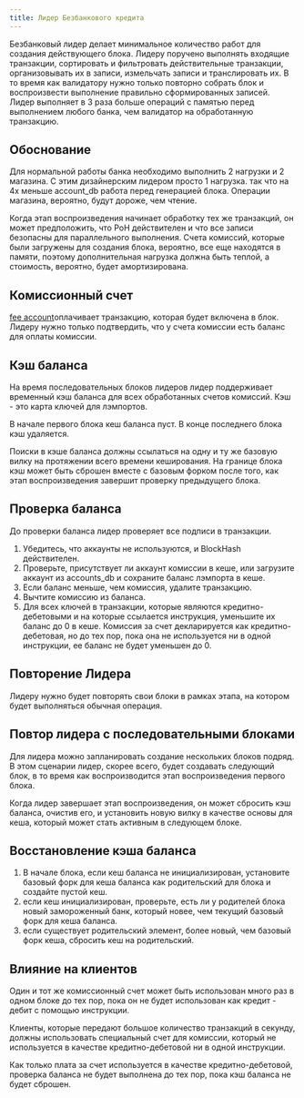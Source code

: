 ```yaml
---
title: Лидер Безбанкового кредита
---
```


Безбанковый лидер делает минимальное количество работ для создания действующего блока. Лидеру поручено выполнять входящие транзакции, сортировать и фильтровать действительные транзакции, организовывать их в записи, измельчать записи и транслировать их. В то время как валидатору нужно только повторно собрать блок и воспроизвести выполнение правильно сформированных записей. Лидер выполняет в 3 раза больше операций с памятью перед выполнением любого банка, чем валидатор на обработанную транзакцию.

## Обоснование

Для нормальной работы банка необходимо выполнить 2 нагрузки и 2 магазина. С этим дизайнерским лидером просто 1 нагрузка. так что на 4x меньше account_db работа перед генерацией блока. Операции магазина, вероятно, будут дороже, чем чтение.

Когда этап воспроизведения начинает обработку тех же транзакций, он может предположить, что PoH действителен и что все записи безопасны для параллельного выполнения. Счета комиссий, которые были загружены для создания блока, вероятно, все еще находятся в памяти, поэтому дополнительная нагрузка должна быть теплой, а стоимость, вероятно, будет амортизирована.

## Комиссионный счет

[fee account](../terminology.md#fee_account)оплачивает транзакцию, которая будет включена в блок. Лидеру нужно только подтвердить, что у счета комиссии есть баланс для оплаты комиссии.

## Кэш баланса

На время последовательных блоков лидеров лидер поддерживает временный кэш баланса для всех обработанных счетов комиссий. Кэш - это карта ключей для лэмпортов.

В начале первого блока кеш баланса пуст. В конце последнего блока кэш удаляется.

Поиски в кэше баланса должны ссылаться на одну и ту же базовую вилку на протяжении всего времени кеширования. На границе блока кэш может быть сброшен вместе с базовым форком после того, как этап воспроизведения завершит проверку предыдущего блока.

## Проверка баланса

До проверки баланса лидер проверяет все подписи в транзакции.

1. Убедитесь, что аккаунты не используются, и BlockHash действителен.
2. Проверьте, присутствует ли аккаунт комиссии в кеше, или загрузите аккаунт из accounts_db и сохраните баланс лэмпорта в кеше.
3. Если баланс меньше, чем комиссия, удалите транзакцию.
4. Вычтите комиссию из баланса.
5. Для всех ключей в транзакции, которые являются кредитно-дебетовыми и на которые ссылается инструкция, уменьшите их баланс до 0 в кеше. Комиссия за счет декларируется как кредитно-дебетовая, но до тех пор, пока она не используется ни в одной инструкции, ее баланс не будет уменьшен до 0.

## Повторение Лидера

Лидеру нужно будет повторять свои блоки в рамках этапа, на котором будет выполняться обычная операция.

## Повтор лидера с последовательными блоками

Для лидера можно запланировать создание нескольких блоков подряд. В этом сценарии лидер, скорее всего, будет создавать следующий блок, в то время как воспроизводится этап воспроизведения первого блока.

Когда лидер завершает этап воспроизведения, он может сбросить кэш баланса, очистив его, и установить новую вилку в качестве основы для кеша, который может стать активным в следующем блоке.

## Восстановление кэша баланса

1. В начале блока, если кеш баланса не инициализирован, установите базовый форк для кеша баланса как родительский для блока и создайте пустой кеш.
2. если кеш инициализирован, проверьте, есть ли у родителей блока новый замороженный банк, который новее, чем текущий базовый форк для кеша баланса.
3. если существует родительский элемент, более новый, чем базовый форк кеша, сбросить кеш на родительский.

## Влияние на клиентов

Один и тот же комиссионный счет может быть использован много раз в одном блоке до тех пор, пока он не будет использован как кредит - дебит с помощью инструкции.

Клиенты, которые передают большое количество транзакций в секунду, должны использовать специальный счет для комиссии, который не используется в качестве кредитно-дебетовой ни в одной инструкции.

Как только плата за счет используется в качестве кредитно-дебетовой, проверка баланса не будет выполнена до тех пор, пока кэш баланса не будет сброшен.
